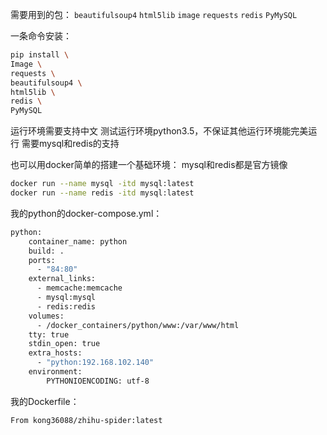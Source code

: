 需要用到的包：
`beautifulsoup4`
`html5lib`
`image`
`requests`
`redis`
`PyMySQL`

一条命令安装：
``` bash
pip install \
Image \
requests \
beautifulsoup4 \
html5lib \
redis \
PyMySQL
```


运行环境需要支持中文
测试运行环境python3.5，不保证其他运行环境能完美运行
需要mysql和redis的支持

也可以用docker简单的搭建一个基础环境：
mysql和redis都是官方镜像
```bash
docker run --name mysql -itd mysql:latest
docker run --name redis -itd mysql:latest
```
我的python的docker-compose.yml：
``` bash
python:
    container_name: python
    build: .
    ports:
      - "84:80"
    external_links:
      - memcache:memcache
      - mysql:mysql
      - redis:redis
    volumes:
      - /docker_containers/python/www:/var/www/html
    tty: true
    stdin_open: true
    extra_hosts:
      - "python:192.168.102.140"
    environment:
        PYTHONIOENCODING: utf-8
```
我的Dockerfile：
``` bash
From kong36088/zhihu-spider:latest
```

